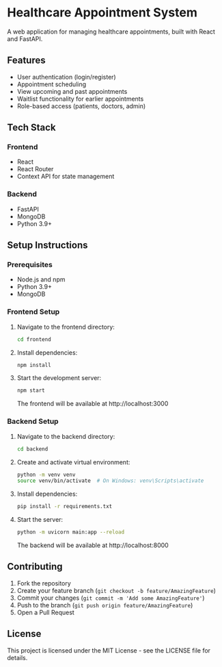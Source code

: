 # Healthcare Appointment System

A web application for managing healthcare appointments, built with React and FastAPI.

## Features

- User authentication (login/register)
- Appointment scheduling
- View upcoming and past appointments
- Waitlist functionality for earlier appointments
- Role-based access (patients, doctors, admin)

## Tech Stack

### Frontend
- React
- React Router
- Context API for state management

### Backend
- FastAPI
- MongoDB
- Python 3.9+

## Setup Instructions

### Prerequisites
- Node.js and npm
- Python 3.9+
- MongoDB

### Frontend Setup
1. Navigate to the frontend directory:
   ```bash
   cd frontend
   ```
2. Install dependencies:
   ```bash
   npm install
   ```
3. Start the development server:
   ```bash
   npm start
   ```
   The frontend will be available at http://localhost:3000

### Backend Setup
1. Navigate to the backend directory:
   ```bash
   cd backend
   ```
2. Create and activate virtual environment:
   ```bash
   python -m venv venv
   source venv/bin/activate  # On Windows: venv\Scripts\activate
   ```
3. Install dependencies:
   ```bash
   pip install -r requirements.txt
   ```
4. Start the server:
   ```bash
   python -m uvicorn main:app --reload
   ```
   The backend will be available at http://localhost:8000

## Contributing

1. Fork the repository
2. Create your feature branch (`git checkout -b feature/AmazingFeature`)
3. Commit your changes (`git commit -m 'Add some AmazingFeature'`)
4. Push to the branch (`git push origin feature/AmazingFeature`)
5. Open a Pull Request

## License

This project is licensed under the MIT License - see the LICENSE file for details. 